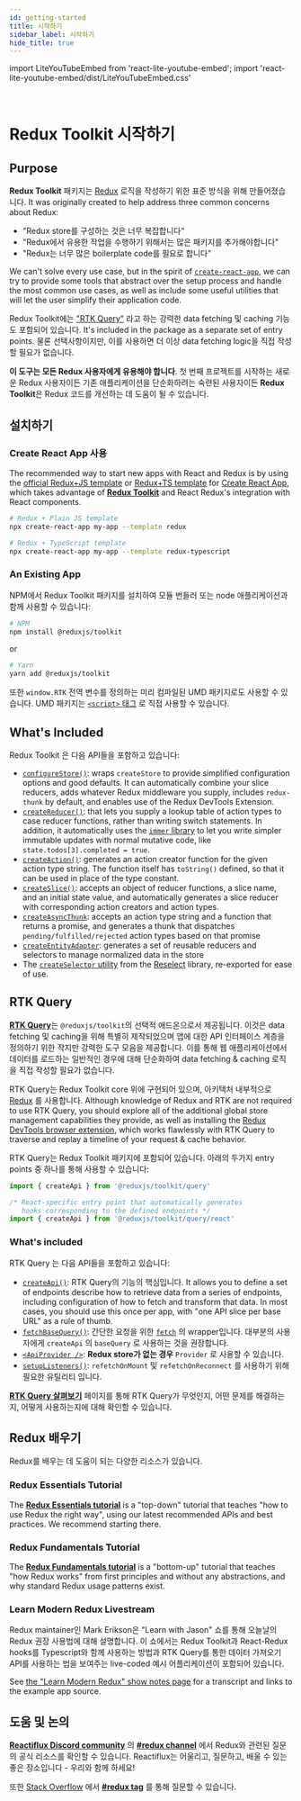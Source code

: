 ```yaml
---
id: getting-started
title: 시작하기
sidebar_label: 시작하기
hide_title: true
---
```


import LiteYouTubeEmbed from 'react-lite-youtube-embed';
import 'react-lite-youtube-embed/dist/LiteYouTubeEmbed.css'

&nbsp;

# Redux Toolkit 시작하기

## Purpose

**Redux Toolkit** 패키지는 [Redux](https://redux.js.org) 로직을 작성하기 위한 표준 방식을 위해 만들어졌습니다. It was originally created to help address three common concerns about Redux:

- "Redux store를 구성하는 것은 너무 복잡합니다"
- "Redux에서 유용한 작업을 수행하기 위해서는 많은 패키지를 추가해야합니다"
- "Redux는 너무 많은 boilerplate code를 필요로 합니다"

We can't solve every use case, but in the spirit of [`create-react-app`](https://github.com/facebook/create-react-app), we can try to provide some tools that abstract over the setup process and handle the most common use cases, as well as include some useful utilities that will let the user simplify their application code.

Redux Toolkit에는 ["RTK Query"](#rtk-query) 라고 하는 강력한 data fetching 및 caching 기능도 포함되어 있습니다. It's included in the package as a separate set of entry points. 물론 선택사항이지만, 이를 사용하면 더 이상 data fetching logic을 직접 작성할 필요가 없습니다.

**이 도구는 모든 Redux 사용자에게 유용해야 합니다**. 첫 번째 프로젝트를 시작하는 새로운 Redux 사용자이든 기존 애플리케이션을 단순화하려는 숙련된 사용자이든 **Redux Toolkit**은 Redux 코드를 개선하는 데 도움이 될 수 있습니다.

## 설치하기

### Create React App 사용

The recommended way to start new apps with React and Redux is by using the [official Redux+JS template](https://github.com/reduxjs/cra-template-redux) or [Redux+TS template](https://github.com/reduxjs/cra-template-redux-typescript) for [Create React App](https://github.com/facebook/create-react-app), which takes advantage of **[Redux Toolkit](https://redux-toolkit.js.org/)** and React Redux's integration with React components.

```bash
# Redux + Plain JS template
npx create-react-app my-app --template redux

# Redux + TypeScript template
npx create-react-app my-app --template redux-typescript
```

### An Existing App

NPM에서 Redux Toolkit 패키지를 설치하여 모듈 번들러 또는 node 애플리케이션과 함께 사용할 수 있습니다:

```bash
# NPM
npm install @reduxjs/toolkit
```

or

```bash
# Yarn
yarn add @reduxjs/toolkit
```

또한 `window.RTK` 전역 변수를 정의하는 미리 컴파일된 UMD 패키지로도 사용할 수 있습니다.
UMD 패키지는 [`<script>` 태그](https://unpkg.com/@reduxjs/toolkit/dist/redux-toolkit.umd.js) 로 직접 사용할 수 있습니다.

## What's Included

Redux Toolkit 은 다음 API들을 포함하고 있습니다:

- [`configureStore()`](../api/configureStore.mdx): wraps `createStore` to provide simplified configuration options and good defaults. It can automatically combine your slice reducers, adds whatever Redux middleware you supply, includes `redux-thunk` by default, and enables use of the Redux DevTools Extension.
- [`createReducer()`](../api/createReducer.mdx): that lets you supply a lookup table of action types to case reducer functions, rather than writing switch statements. In addition, it automatically uses the [`immer` library](https://github.com/immerjs/immer) to let you write simpler immutable updates with normal mutative code, like `state.todos[3].completed = true`.
- [`createAction()`](../api/createAction.mdx): generates an action creator function for the given action type string. The function itself has `toString()` defined, so that it can be used in place of the type constant.
- [`createSlice()`](../api/createSlice.mdx): accepts an object of reducer functions, a slice name, and an initial state value, and automatically generates a slice reducer with corresponding action creators and action types.
- [`createAsyncThunk`](../api/createAsyncThunk.mdx): accepts an action type string and a function that returns a promise, and generates a thunk that dispatches `pending/fulfilled/rejected` action types based on that promise
- [`createEntityAdapter`](../api/createEntityAdapter.mdx): generates a set of reusable reducers and selectors to manage normalized data in the store
- The [`createSelector` utility](../api/createSelector.mdx) from the [Reselect](https://github.com/reduxjs/reselect) library, re-exported for ease of use.

## RTK Query

[**RTK Query**](../rtk-query/overview.md)는 `@reduxjs/toolkit`의 선택적 애드온으로서 제공됩니다. 이것은 data fetching 및 caching을 위해 특별히 제작되었으며 앱에 대한 API 인터페이스 계층을 정의하기 위한 작지만 강력한 도구 모음을 제공합니다. 이를 통해 웹 애플리케이션에서 데이터를 로드하는 일반적인 경우에 대해 단순화하여 data fetching & caching 로직을 직접 작성할 필요가 없습니다.

RTK Query는 Redux Toolkit core 위에 구현되어 있으며, 아키텍처 내부적으로 [Redux](https://redux.js.org/) 를 사용합니다. Although knowledge of Redux and RTK are not required to use RTK Query, you should explore all of the additional global store management capabilities they provide, as well as installing the [Redux DevTools browser extension](https://github.com/reduxjs/redux-devtools), which works flawlessly with RTK Query to traverse and replay a timeline of your request & cache behavior.

RTK Query는 Redux Toolkit 패키지에 포함되어 있습니다. 아래의 두가지 entry points 중 하나를 통해 사용할 수 있습니다:

```ts no-transpile
import { createApi } from '@reduxjs/toolkit/query'

/* React-specific entry point that automatically generates
   hooks corresponding to the defined endpoints */
import { createApi } from '@reduxjs/toolkit/query/react'
```

### What's included

RTK Query 는 다음 API들을 포함하고 있습니다:

- [`createApi()`](../rtk-query/api/createApi.mdx): RTK Query의 기능의 핵심입니다. It allows you to define a set of endpoints describe how to retrieve data from a series of endpoints, including configuration of how to fetch and transform that data. In most cases, you should use this once per app, with "one API slice per base URL" as a rule of thumb.
- [`fetchBaseQuery()`](../rtk-query/api/fetchBaseQuery.mdx): 간단한 요청을 위한 [`fetch`](https://developer.mozilla.org/en-US/docs/Web/API/Fetch_API) 의 wrapper입니다. 대부분의 사용자에게 `createApi` 의 `baseQuery` 로 사용하는 것을 권장합니다.
- [`<ApiProvider />`](../rtk-query/api/ApiProvider.mdx): **Redux store가 없는 경우**  `Provider` 로 사용할 수 있습니다.
- [`setupListeners()`](../rtk-query/api/setupListeners.mdx): `refetchOnMount` 및 `refetchOnReconnect` 를 사용하기 위해 필요한 유틸리티 입니다.

[**RTK Query 살펴보기**](../rtk-query/overview.md) 페이지를 통해 RTK Query가 무엇인지, 어떤 문제를 해결하는지, 어떻게 사용하는지에 대해 확인할 수 있습니다.

## Redux 배우기

Redux를 배우는 데 도움이 되는 다양한 리소스가 있습니다.

### Redux Essentials Tutorial

The [**Redux Essentials tutorial**](https://redux.js.org/tutorials/essentials/part-1-overview-concepts) is a "top-down" tutorial that teaches "how to use Redux the right way", using our latest recommended APIs and best practices. We recommend starting there.

### Redux Fundamentals Tutorial

The [**Redux Fundamentals tutorial**](https://redux.js.org/tutorials/fundamentals/part-1-overview) is a "bottom-up" tutorial that teaches "how Redux works" from first principles and without any abstractions, and why standard Redux usage patterns exist.

### Learn Modern Redux Livestream

Redux maintainer인 Mark Erikson은 "Learn with Jason" 쇼를 통해 오늘날의 Redux 권장 사용법에 대해 설명합니다. 이 쇼에서는 Redux Toolkit과 React-Redux hooks를 Typescript와 함께 사용하는 방법과 RTK Query를 통한 데이터 가져오기 API를 사용하는 법을 보여주는 live-coded 예시 어플리케이션이 포함되어 있습니다.

See [the "Learn Modern Redux" show notes page](https://www.learnwithjason.dev/let-s-learn-modern-redux) for a transcript and links to the example app source.

<LiteYouTubeEmbed 
    id="9zySeP5vH9c"
    title="Learn Modern Redux - Redux Toolkit, React-Redux Hooks, and RTK Query"
/>

## 도움 및 논의

**[Reactiflux Discord community](http://www.reactiflux.com)** 의 **[#redux channel](https://discord.gg/0ZcbPKXt5bZ6au5t)** 에서 Redux와 관련된 질문의 공식 리소스를 확인할 수 있습니다. Reactiflux는 어울리고, 질문하고, 배울 수 있는 좋은 장소입니다 - 우리와 함께 하세요!

또한 [Stack Overflow](https://stackoverflow.com) 에서 **[#redux tag](https://stackoverflow.com/questions/tagged/redux)** 를 통해 질문할 수 있습니다.
